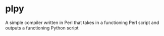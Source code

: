 # plpy
A simple compiler written in Perl that takes in a functioning Perl script and outputs a functioning Python script
